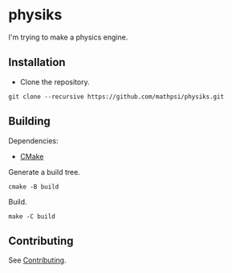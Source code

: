 # physiks
I'm trying to make a physics engine.

## Installation
* Clone the repository.
```
git clone --recursive https://github.com/mathpsi/physiks.git
```

## Building
Dependencies:
* [CMake](https://cmake.org/)

Generate a build tree.
```
cmake -B build
```

Build.
```
make -C build
```
## Contributing
See [Contributing](CONTRIBUTING.md).
